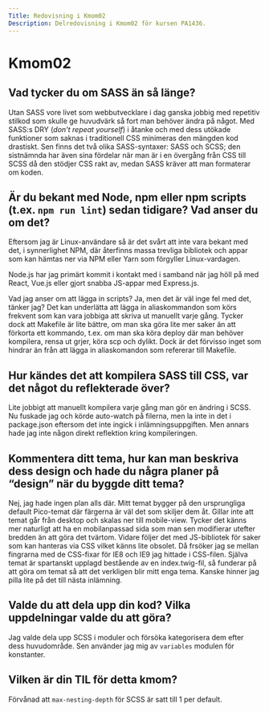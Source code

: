 ```yaml
---
Title: Redovisning i Kmom02
Description: Delredovisning i Kmom02 för kursen PA1436.
---
```


# Kmom02

## Vad tycker du om SASS än så länge?

Utan SASS vore livet som webbutvecklare i dag ganska jobbig med repetitiv stilkod som skulle ge huvudvärk så fort man behöver ändra på något. Med SASS:s DRY (_don't repeat yourself_) i åtanke och med dess utökade funktioner som saknas i traditionell CSS minimeras den mängden kod drastiskt. Sen finns det två olika SASS-syntaxer: SASS och SCSS; den sistnämnda har även sina fördelar när man är i en övergång från CSS till SCSS då den stödjer CSS rakt av, medan SASS kräver att man formaterar om koden.

## Är du bekant med Node, npm eller npm scripts (t.ex. `npm run lint`) sedan tidigare? Vad anser du om det?

Eftersom jag är Linux-användare så är det svårt att inte vara bekant med det, i synnerlighet NPM, där återfinns massa trevliga bibliotek och appar som kan hämtas ner via NPM eller Yarn som förgyller Linux-vardagen.

Node.js har jag primärt kommit i kontakt med i samband när jag höll på med React, Vue.js eller gjort snabba JS-appar med Express.js.

Vad jag anser om att lägga in scripts? Ja, men det är väl inge fel med det, tänker jag? Det kan underlätta att lägga in aliaskommandon som körs frekvent som kan vara jobbiga att skriva ut manuellt varje gång. Tycker dock att Makefile är lite bättre, om man ska göra lite mer saker än att förkorta ett kommando, t.ex. om man ska köra deploy där man behöver kompilera, rensa ut grjer, köra scp och dylikt. Dock är det förvisso inget som hindrar än från att lägga in aliaskomandon som refererar till Makefile.

## Hur kändes det att kompilera SASS till CSS, var det något du reflekterade över?

Lite jobbigt att manuellt kompilera varje gång man gör en ändring i SCSS. Nu fuskade jag och körde auto-watch på filerna, men la inte in det i package.json eftersom det inte ingick i inlämningsuppgiften. Men annars hade jag inte någon direkt reflektion kring kompileringen.

## Kommentera ditt tema, hur kan man beskriva dess design och hade du några planer på “design” när du byggde ditt tema?

Nej, jag hade ingen plan alls där. Mitt temat bygger på den ursprungliga default Pico-temat där färgerna är väl det som skiljer dem åt. Gillar inte att temat går från desktop och skalas ner till mobile-view. Tycker det känns mer naturligt att ha en mobilanpassad sida som man sen modifierar utefter bredden än att göra det tvärtom.
Vidare följer det med JS-bibliotek för saker som kan hanteras via CSS vilket känns lite obsolet. Då frsöker jag se mellan fingrarna med de CSS-fixar för IE8 och IE9 jag hittade i CSS-filen. Själva temat är spartanskt upplagd bestående av en index.twig-fil, så funderar på att göra om temat så att det verkligen blir mitt enga tema. Kanske hinner jag pilla lite på det till nästa inlämning.

## Valde du att dela upp din kod? Vilka uppdelningar valde du att göra?

Jag valde dela upp SCSS i moduler och försöka kategorisera dem efter dess huvudområde. Sen använder jag mig av `variables` modulen för konstanter.

## Vilken är din TIL för detta kmom?

Förvånad att `max-nesting-depth` för SCSS är satt till 1 per default.
